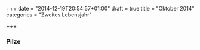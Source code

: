 +++
date = "2014-12-19T20:54:57+01:00"
draft = true
title = "Oktober 2014"
categories = "Zweites Lebensjahr"

+++

### Pilze